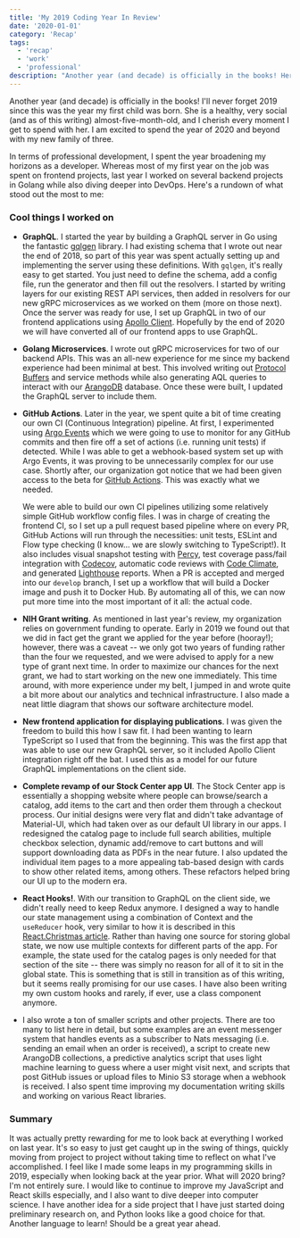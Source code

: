 ```yaml
---
title: 'My 2019 Coding Year In Review'
date: '2020-01-01'
category: 'Recap'
tags:
  - 'recap'
  - 'work'
  - 'professional'
description: "Another year (and decade) is officially in the books! Here's a recap of my second year as a professional developer."
---
```


Another year (and decade) is officially in the books! I'll never forget 2019 since this was the year my first child was born. She is a healthy, very social (and as of this writing) almost-five-month-old, and I cherish every moment I get to spend with her. I am excited to spend the year of 2020 and beyond with my new family of three.

In terms of professional development, I spent the year broadening my horizons as a developer. Whereas most of my first year on the job was spent on frontend projects, last year I worked on several backend projects in Golang while also diving deeper into DevOps. Here's a rundown of what stood out the most to me:

### Cool things I worked on

- **GraphQL**. I started the year by building a GraphQL server in Go using the fantastic [gqlgen](https://github.com/99designs/gqlgen) library. I had existing schema that I wrote out near the end of 2018, so part of this year was spent actually setting up and implementing the server using these definitions. With `gqlgen`, it's really easy to get started. You just need to define the schema, add a config file, run the generator and then fill out the resolvers. I started by writing layers for our existing REST API services, then added in resolvers for our new gRPC microservices as we worked on them (more on those next). Once the server was ready for use, I set up GraphQL in two of our frontend applications using [Apollo Client](https://github.com/apollographql/apollo-client). Hopefully by the end of 2020 we will have converted all of our frontend apps to use GraphQL.

- **Golang Microservices**. I wrote out gRPC microservices for two of our backend APIs. This was an all-new experience for me since my backend experience had been minimal at best. This involved writing out [Protocol Buffers](https://developers.google.com/protocol-buffers) and service methods while also generating AQL queries to interact with our [ArangoDB](https://www.arangodb.com/) database. Once these were built, I updated the GraphQL server to include them.

- **GitHub Actions**. Later in the year, we spent quite a bit of time creating our own CI (Continuous Integration) pipeline. At first, I experimented using [Argo Events](https://argoproj.github.io/projects/argo-events) which we were going to use to monitor for any GitHub commits and then fire off a set of actions (i.e. running unit tests) if detected. While I was able to get a webhook-based system set up with Argo Events, it was proving to be unnecessarily complex for our use case. Shortly after, our organization got notice that we had been given access to the beta for [GitHub Actions](https://github.com/features/actions). This was exactly what we needed.

  We were able to build our own CI pipelines utilizing some relatively simple GitHub workflow config files. I was in charge of creating the frontend CI, so I set up a pull request based pipeline where on every PR, GitHub Actions will run through the necessities: unit tests, ESLint and Flow type checking (I know... we are slowly switching to TypeScript!). It also includes visual snapshot testing with [Percy](https://percy.io/), test coverage pass/fail integration with [Codecov](https://codecov.io/), automatic code reviews with [Code Climate](https://codeclimate.com/), and generated [Lighthouse](https://developers.google.com/web/tools/lighthouse) reports. When a PR is accepted and merged into our `develop` branch, I set up a workflow that will build a Docker image and push it to Docker Hub. By automating all of this, we can now put more time into the most important of it all: the actual code.

- **NIH Grant writing**. As mentioned in last year's review, my organization relies on government funding to operate. Early in 2019 we found out that we did in fact get the grant we applied for the year before (hooray!); however, there was a caveat -- we only got two years of funding rather than the four we requested, and we were advised to apply for a new type of grant next time. In order to maximize our chances for the next grant, we had to start working on the new one immediately. This time around, with more experience under my belt, I jumped in and wrote quite a bit more about our analytics and technical infrastructure. I also made a neat little diagram that shows our software architecture model.

- **New frontend application for displaying publications**. I was given the freedom to build this how I saw fit. I had been wanting to learn TypeScript so I used that from the beginning. This was the first app that was able to use our new GraphQL server, so it included Apollo Client integration right off the bat. I used this as a model for our future GraphQL implementations on the client side.

- **Complete revamp of our Stock Center app UI**. The Stock Center app is essentially a shopping website where people can browse/search a catalog, add items to the cart and then order them through a checkout process. Our initial designs were very flat and didn't take advantage of Material-UI, which had taken over as our default UI library in our apps. I redesigned the catalog page to include full search abilities, multiple checkbox selection, dynamic add/remove to cart buttons and will support downloading data as PDFs in the near future. I also updated the individual item pages to a more appealing tab-based design with cards to show other related items, among others. These refactors helped bring our UI up to the modern era.

- **React Hooks!**. With our transition to GraphQL on the client side, we didn't really need to keep Redux anymore. I designed a way to handle our state management using a combination of Context and the `useReducer` hook, very similar to how it is described in this [React.Christmas article](https://react.christmas/2019/7). Rather than having one source for storing global state, we now use multiple contexts for different parts of the app. For example, the state used for the catalog pages is only needed for that section of the site -- there was simply no reason for all of it to sit in the global state. This is something that is still in transition as of this writing, but it seems really promising for our use cases. I have also been writing my own custom hooks and rarely, if ever, use a class component anymore.

- I also wrote a ton of smaller scripts and other projects. There are too many to list here in detail, but some examples are an event messenger system that handles events as a subscriber to Nats messaging (i.e. sending an email when an order is received), a script to create new ArangoDB collections, a predictive analytics script that uses light machine learning to guess where a user might visit next, and scripts that post GitHub issues or upload files to Minio S3 storage when a webhook is received. I also spent time improving my documentation writing skills and working on various React libraries.

### Summary

It was actually pretty rewarding for me to look back at everything I worked on last year. It's so easy to just get caught up in the swing of things, quickly moving from project to project without taking time to reflect on what I've accomplished. I feel like I made some leaps in my programming skills in 2019, especially when looking back at the year prior. What will 2020 bring? I'm not entirely sure. I would like to continue to improve my JavaScript and React skills especially, and I also want to dive deeper into computer science. I have another idea for a side project that I have just started doing preliminary research on, and Python looks like a good choice for that. Another language to learn! Should be a great year ahead.